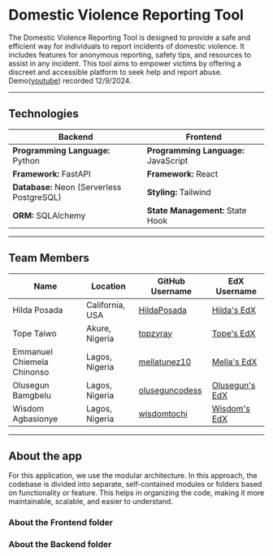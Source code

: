 # **Domestic Violence Reporting Tool**

The Domestic Violence Reporting Tool is designed to provide a safe and efficient way for individuals to report incidents of domestic violence. It includes features for anonymous reporting, safety tips, and resources to assist in any incident. This tool aims to empower victims by offering a discreet and accessible platform to seek help and report abuse.
Demo([youtube](https://profile.edx.org/u/hildaecogreen_gmail_com)) recorded 12/9/2024.

---

## **Technologies**

| **Backend**                                   | **Frontend**                                |
|-----------------------------------------------|---------------------------------------------|
| **Programming Language:** Python              | **Programming Language:** JavaScript        |
| **Framework:** FastAPI                        | **Framework:** React                        |
| **Database:** Neon (Serverless PostgreSQL)    | **Styling:** Tailwind                       |
| **ORM:** SQLAlchemy                           | **State Management:** State Hook            |

---

## **Team Members**

| **Name**                    | **Location**       | **GitHub Username**                              | **EdX Username**                                  |
|-----------------------------|-------------------|------------------------------------------------|------------------------------------------------|
| Hilda Posada                | California, USA    | [HildaPosada](https://github.com/HildaPosada)    | [Hilda's EdX](https://profile.edx.org/u/hildaecogreen_gmail_com) |
| Tope Taiwo                  | Akure, Nigeria     | [topzyray](https://github.com/topzyray)          | [Tope's EdX](https://profile.edx.org/u/topzyray) |
| Emmanuel Chiemela Chinonso  | Lagos, Nigeria     | [mellatunez10](https://github.com/mellatunez10)  | [Mella's EdX](https://profile.edx.org/u/mellatunez) |
| Olusegun Bamgbelu           | Lagos, Nigeria     | [oluseguncodess](https://github.com/oluseguncodess) | [Olusegun's EdX](https://profile.edx.org/u/ShegzY_) |
| Wisdom Agbasionye           | Lagos, Nigeria     | [wisdomtochi](https://github.com/wisdomtochi)    | [Wisdom's EdX](https://profile.edx.org/u/wisdom_tochi) |

---

## **About the app**
For this application, we use the modular architecture.
In this approach, the codebase is divided into separate, self-contained modules or folders based on functionality or feature.
This helps in organizing the code, making it more maintainable, scalable, and easier to understand.

### **About the Frontend folder**

### **About the Backend folder**
